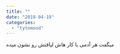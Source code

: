 ```yaml
---
title: ""
date: "2019-04-19"
categories: 
  - "tytomood"
---
```


میگفت هر آدمی با کار هاش لیاقتش رو نشون میده
